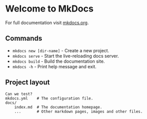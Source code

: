 # Welcome to MkDocs

For full documentation visit [mkdocs.org](https://www.mkdocs.org).

## Commands

* `mkdocs new [dir-name]` - Create a new project.
* `mkdocs serve` - Start the live-reloading docs server.
* `mkdocs build` - Build the documentation site.
* `mkdocs -h` - Print help message and exit.

## Project layout
    Can we test?
    mkdocs.yml    # The configuration file.
    docs/
        index.md  # The documentation homepage.
        ...       # Other markdown pages, images and other files.
